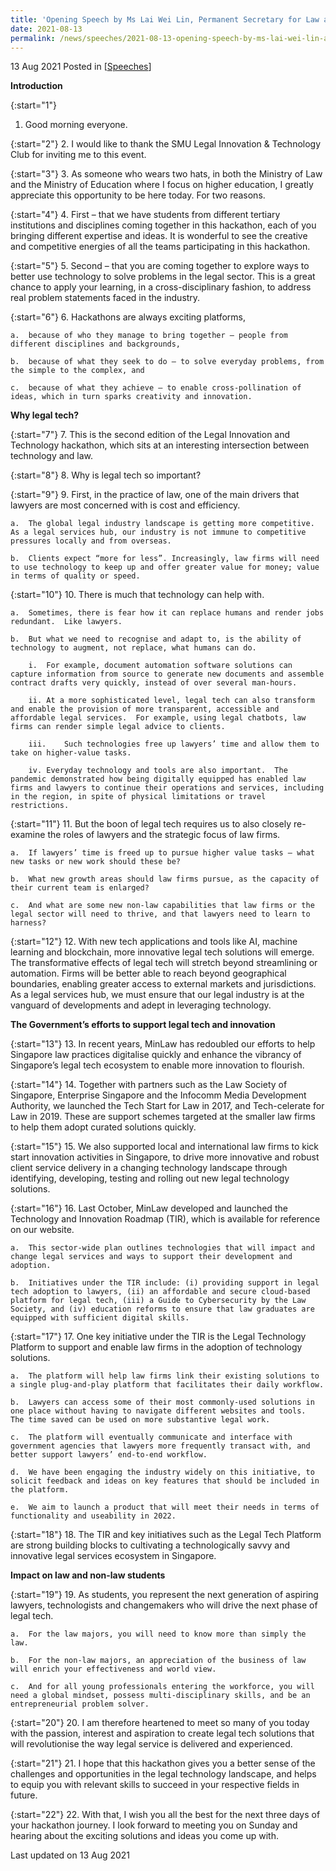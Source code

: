 ```yaml
---
title: 'Opening Speech by Ms Lai Wei Lin, Permanent Secretary for Law and 2nd Permanent Secretary for Education, at the Opening Ceremony of SMU Legal Innovation and Technology (LIT) Hackathon'
date: 2021-08-13
permalink: /news/speeches/2021-08-13-opening-speech-by-ms-lai-wei-lin-at-the-opening-ceremony-of-smu-lit-hackathon/
---
```



13 Aug 2021 Posted in [[Speeches](/news/speeches)]

**Introduction**

{:start="1"}
1.	Good morning everyone. 

{:start="2"}
2.	I would like to thank the SMU Legal Innovation & Technology Club for inviting me to this event. 

{:start="3"}
3.	As someone who wears two hats, in both the Ministry of Law and the Ministry of Education where I focus on higher education, I greatly appreciate this opportunity to be here today.  For two reasons.  

{:start="4"}
4.	First – that we have students from different tertiary institutions and disciplines coming together in this hackathon, each of you bringing different expertise and ideas.  It is wonderful to see the creative and competitive energies of all the teams participating in this hackathon.  

{:start="5"}
5.	Second – that you are coming together to explore ways to better use technology to solve problems in the legal sector.  This is a great chance to apply your learning, in a cross-disciplinary fashion, to address real problem statements faced in the industry.   

{:start="6"}
6.	Hackathons are always exciting platforms, 

    a.	because of who they manage to bring together – people from different disciplines and backgrounds, 

    b.	because of what they seek to do – to solve everyday problems, from the simple to the complex, and 

    c.	because of what they achieve – to enable cross-pollination of ideas, which in turn sparks creativity and innovation. 

**Why legal tech?**

{:start="7"}
7.	This is the second edition of the Legal Innovation and Technology hackathon, which sits at an interesting intersection between technology and law. 
 
{:start="8"}
8.	Why is legal tech so important?  

{:start="9"}
9.	First, in the practice of law, one of the main drivers that lawyers are most concerned with is cost and efficiency. 

    a.	The global legal industry landscape is getting more competitive. As a legal services hub, our industry is not immune to competitive pressures locally and from overseas.

    b.	Clients expect “more for less”. Increasingly, law firms will need to use technology to keep up and offer greater value for money; value in terms of quality or speed. 

{:start="10"}
10.	There is much that technology can help with. 

    a.	Sometimes, there is fear how it can replace humans and render jobs redundant.  Like lawyers.  

    b.	But what we need to recognise and adapt to, is the ability of technology to augment, not replace, what humans can do. 

        i.	For example, document automation software solutions can capture information from source to generate new documents and assemble contract drafts very quickly, instead of over several man-hours. 

        ii.	At a more sophisticated level, legal tech can also transform and enable the provision of more transparent, accessible and affordable legal services.  For example, using legal chatbots, law firms can render simple legal advice to clients. 

        iii.	Such technologies free up lawyers’ time and allow them to take on higher-value tasks. 

        iv.	Everyday technology and tools are also important.  The pandemic demonstrated how being digitally equipped has enabled law firms and lawyers to continue their operations and services, including in the region, in spite of physical limitations or travel restrictions. 

{:start="11"}
11.	But the boon of legal tech requires us to also closely re-examine the roles of lawyers and the strategic focus of law firms.  

    a.	If lawyers’ time is freed up to pursue higher value tasks – what new tasks or new work should these be? 

    b.	What new growth areas should law firms pursue, as the capacity of their current team is enlarged?  

    c.	And what are some new non-law capabilities that law firms or the legal sector will need to thrive, and that lawyers need to learn to harness?

{:start="12"}
12.	With new tech applications and tools like AI, machine learning and blockchain, more innovative legal tech solutions will emerge.  The transformative effects of legal tech will stretch beyond streamlining or automation.  Firms will be better able to reach beyond geographical boundaries, enabling greater access to external markets and jurisdictions. As a legal services hub, we must ensure that our legal industry is at the vanguard of developments and adept in leveraging technology.  

**The Government’s efforts to support legal tech and innovation**

{:start="13"}
13.	In recent years, MinLaw has redoubled our efforts to help Singapore law practices digitalise quickly and enhance the vibrancy of Singapore’s legal tech ecosystem to enable more innovation to flourish.

{:start="14"}
14.	Together with partners such as the Law Society of Singapore, Enterprise Singapore and the Infocomm Media Development Authority, we launched the Tech Start for Law in 2017, and Tech-celerate for Law in 2019.  These are support schemes targeted at the smaller law firms to help them adopt curated solutions quickly.

{:start="15"}
15.	We also supported local and international law firms to kick start innovation activities in Singapore,  to drive more innovative and robust client service delivery in a changing technology landscape through identifying, developing, testing and rolling out new legal technology solutions. 

{:start="16"}
16.	Last October, MinLaw developed and launched the Technology and Innovation Roadmap (TIR), which is available for reference on our website.

    a.	This sector-wide plan outlines technologies that will impact and change legal services and ways to support their development and adoption.

    b.	Initiatives under the TIR include: (i) providing support in legal tech adoption to lawyers, (ii) an affordable and secure cloud-based platform for legal tech, (iii) a Guide to Cybersecurity by the Law Society, and (iv) education reforms to ensure that law graduates are equipped with sufficient digital skills. 

{:start="17"}
17.	One key initiative under the TIR is the Legal Technology Platform to support and enable law firms in the adoption of technology solutions. 

    a.	The platform will help law firms link their existing solutions to a single plug-and-play platform that facilitates their daily workflow. 

    b.	Lawyers can access some of their most commonly-used solutions in one place without having to navigate different websites and tools.  The time saved can be used on more substantive legal work.  

    c.	The platform will eventually communicate and interface with government agencies that lawyers more frequently transact with, and better support lawyers’ end-to-end workflow. 

    d.	We have been engaging the industry widely on this initiative, to solicit feedback and ideas on key features that should be included in the platform.  

    e.	We aim to launch a product that will meet their needs in terms of functionality and useability in 2022.

{:start="18"}
18.	The TIR and key initiatives such as the Legal Tech Platform are strong building blocks to cultivating a technologically savvy and innovative legal services ecosystem in Singapore. 

**Impact on law and non-law students**

{:start="19"}
19.	As students, you represent the next generation of aspiring lawyers, technologists and changemakers who will drive the next phase of legal tech. 

    a.	For the law majors, you will need to know more than simply the law. 

    b.	For the non-law majors, an appreciation of the business of law will enrich your effectiveness and world view. 

    c.	And for all young professionals entering the workforce, you will need a global mindset, possess multi-disciplinary skills, and be an entrepreneurial problem solver. 

{:start="20"}
20.	I am therefore heartened to meet so many of you today with the passion, interest and aspiration to create legal tech solutions that will revolutionise the way legal service is delivered and experienced.  

{:start="21"}
21.	I hope that this hackathon gives you a better sense of the challenges and opportunities in the legal technology landscape, and helps to equip you with relevant skills to succeed in your respective fields in future.  

{:start="22"}
22.	With that, I wish you all the best for the next three days of your hackathon journey. I look forward to meeting you on Sunday and hearing about the exciting solutions and ideas you come up with. 


<p class="right-side-updated">Last updated on 13 Aug 2021</p> 
